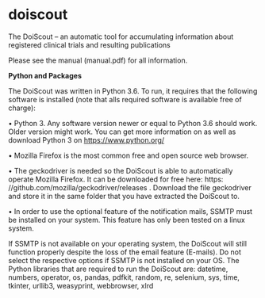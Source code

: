 # doiscout
The DoiScout – an automatic tool for accumulating information about registered clinical trials and resulting publications

Please see the manual (manual.pdf) for all information.


**Python and Packages**

The DoiScout was written in Python 3.6. To run, it requires that the following software is installed (note that alls required software is available free of charge):

• Python 3. Any software version newer or equal to Python 3.6 should work. Older version might work. You can get more information on as well as download Python 3 on https://www.python.org/

• Mozilla Firefox is the most common free and open source web browser.

• The geckodriver is needed so the DoiScout is able to automatically operate Mozilla Firefox. It can be downloaded for free here: https: //github.com/mozilla/geckodriver/releases . Download the file geckodriver and store it in the same folder that you have extracted the DoiScout to.

• In order to use the optional feature of the notification mails, SSMTP must be installed on your system. This feature has only been tested on a linux system.



If SSMTP is not available on your operating system, the DoiScout will still function properly despite the loss of the email feature (E-mails). Do not select the respective options if SSMTP is not installed on your OS. The Python libraries that are required to run the DoiScout are: 
datetime, numbers, operator, os, pandas, pdfkit, random, re, selenium, sys, time, tkinter, urllib3, weasyprint, webbrowser, xlrd
